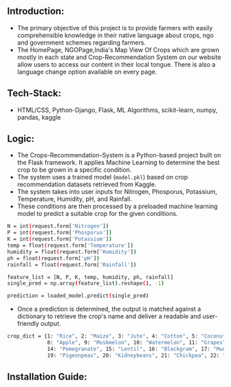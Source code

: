 ## Introduction:
- The primary objective of this project is to provide farmers with easily comprehensible knowledge in their native language about crops, ngo and government schemes regarding farmers.
- The HomePage, NGOPage,India's Map View Of Crops which are grown mostly in each state and Crop-Recommendation System on our website allow users to access our content in their local tongue. There is also a language change option available on every page.

## Tech-Stack:
- HTML/CSS, Python-Django, Flask, ML Algorithms, scikit-learn, numpy, pandas, kaggle 

## Logic:
- The Crops-Recommendation-System is a Python-based project built on the Flask framework. It applies Machine Learning to determine the best crop to be grown in a specific condition. 
- The system uses a trained model (`model.pkl`) based on crop recommendation datasets retrieved from Kaggle.
- The system takes into user inputs for Nitrogen, Phosporus, Potassium, Temperature, Humidity, pH, and Rainfall. 
- These conditions are then processed by a preloaded machine learning model to predict a suitable crop for the given conditions.

```bash
N = int(request.form['Nitrogen'])
P = int(request.form['Phosporus'])
K = int(request.form['Potassium'])
temp = float(request.form['Temperature'])
humidity = float(request.form['Humidity'])
ph = float(request.form['pH'])
rainfall = float(request.form['Rainfall'])

feature_list = [N, P, K, temp, humidity, ph, rainfall]
single_pred = np.array(feature_list).reshape(1, -1)

prediction = loaded_model.predict(single_pred)
```

- Once a prediction is determined, the output is matched against a dictionary to retrieve the crop's name and deliver a readable and user-friendly output.
```bash
crop_dict = {1: "Rice", 2: "Maize", 3: "Jute", 4: "Cotton", 5: "Coconut", 6: "Papaya", 7: "Orange",
             8: "Apple", 9: "Muskmelon", 10: "Watermelon", 11: "Grapes", 12: "Mango", 13: "Banana",
             14: "Pomegranate", 15: "Lentil", 16: "Blackgram", 17: "Mungbean", 18: "Mothbeans",
             19: "Pigeonpeas", 20: "Kidneybeans", 21: "Chickpea", 22: "Coffee
```

## Installation Guide:


